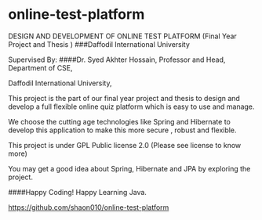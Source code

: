 # online-test-platform

DESIGN AND DEVELOPMENT OF ONLINE TEST PLATFORM
(Final Year Project and Thesis )
###Daffodil International University












Supervised By:
####Dr. Syed Akhter Hossain,
Professor and Head,
Department of CSE,

Daffodil International University,





This project is the part of our final year project and thesis to design and develop a full flexible online quiz platform which is easy to use and manage.

We choose the cutting age technologies like Spring and Hibernate to develop this application to make this more secure , robust and flexible.

This project is under GPL Public license 2.0 (Please see license to know more)

You may get a good idea about Spring, Hibernate and JPA by exploring the project.

####Happy Coding! Happy Learning Java.

https://github.com/shaon010/online-test-platform
